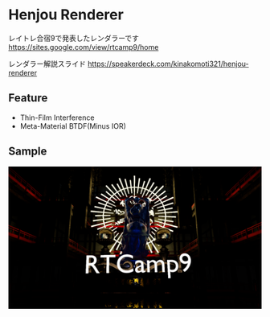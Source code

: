 # Henjou Renderer
レイトレ合宿9で発表したレンダラーです
https://sites.google.com/view/rtcamp9/home

レンダラー解説スライド
https://speakerdeck.com/kinakomoti321/henjou-renderer

## Feature
- Thin-Film Interference
- Meta-Material BTDF(Minus IOR)

## Sample
![サンプル](sample.png)
